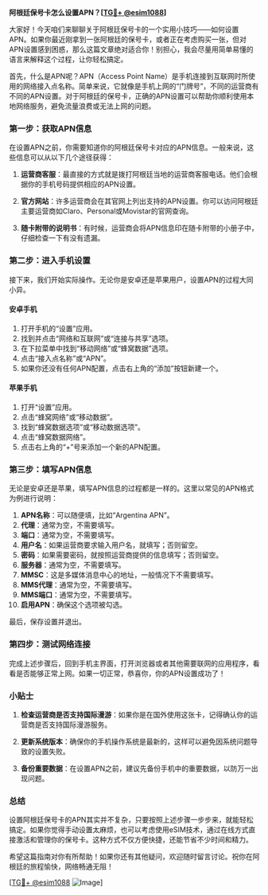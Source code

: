 **阿根廷保号卡怎么设置APN？[[TG💪+ @esim1088](https://t.me/s/esim1088)]**

大家好！今天咱们来聊聊关于阿根廷保号卡的一个实用小技巧——如何设置APN。如果你最近刚拿到一张阿根廷的保号卡，或者正在考虑购买一张，但对APN设置感到困惑，那么这篇文章绝对适合你！别担心，我会尽量用简单易懂的语言来解释这个过程，让你轻松搞定。

首先，什么是APN呢？APN（Access Point Name）是手机连接到互联网时所使用的网络接入点名称。简单来说，它就像是手机上网的“门牌号”，不同的运营商有不同的APN设置。对于阿根廷的保号卡，正确的APN设置可以帮助你顺利使用本地网络服务，避免流量浪费或无法上网的问题。

### 第一步：获取APN信息

在设置APN之前，你需要知道你的阿根廷保号卡对应的APN信息。一般来说，这些信息可以从以下几个途径获得：

1. **运营商客服**：最直接的方式就是拨打阿根廷当地的运营商客服电话。他们会根据你的手机号码提供相应的APN设置。
   
2. **官方网站**：许多运营商会在其官网上列出支持的APN设置。你可以访问阿根廷主要运营商如Claro、Personal或Movistar的官网查询。

3. **随卡附带的说明书**：有时候，运营商会将APN信息印在随卡附带的小册子中，仔细检查一下有没有遗漏。

### 第二步：进入手机设置

接下来，我们开始实际操作。无论你是安卓还是苹果用户，设置APN的过程大同小异。

#### 安卓手机

1. 打开手机的“设置”应用。
2. 找到并点击“网络和互联网”或“连接与共享”选项。
3. 在下拉菜单中找到“移动网络”或“蜂窝数据”选项。
4. 点击“接入点名称”或“APN”。
5. 如果你还没有任何APN配置，点击右上角的“添加”按钮新建一个。

#### 苹果手机

1. 打开“设置”应用。
2. 点击“蜂窝网络”或“移动数据”。
3. 找到“蜂窝数据选项”或“移动数据选项”。
4. 点击“蜂窝数据网络”。
5. 点击右上角的“+”号来添加一个新的APN配置。

### 第三步：填写APN信息

无论是安卓还是苹果，填写APN信息的过程都是一样的。这里以常见的APN格式为例进行说明：

1. **APN名称**：可以随便填，比如“Argentina APN”。
2. **代理**：通常为空，不需要填写。
3. **端口**：通常为空，不需要填写。
4. **用户名**：如果运营商要求输入用户名，就填写；否则留空。
5. **密码**：如果需要密码，就按照运营商提供的信息填写；否则留空。
6. **服务器**：通常为空，不需要填写。
7. **MMSC**：这是多媒体消息中心的地址，一般情况下不需要填写。
8. **MMS代理**：通常为空，不需要填写。
9. **MMS端口**：通常为空，不需要填写。
10. **启用APN**：确保这个选项被勾选。

最后，保存设置并退出。

### 第四步：测试网络连接

完成上述步骤后，回到手机主界面，打开浏览器或者其他需要联网的应用程序，看看是否能够正常上网。如果一切正常，恭喜你，你的APN设置成功了！

### 小贴士

1. **检查运营商是否支持国际漫游**：如果你是在国外使用这张卡，记得确认你的运营商是否支持国际漫游服务。
   
2. **更新系统版本**：确保你的手机操作系统是最新的，这样可以避免因系统问题导致的设置失败。

3. **备份重要数据**：在设置APN之前，建议先备份手机中的重要数据，以防万一出现问题。

### 总结

设置阿根廷保号卡的APN其实并不复杂，只要按照上述步骤一步步来，就能轻松搞定。如果你觉得手动设置太麻烦，也可以考虑使用eSIM技术，通过在线方式直接激活和管理你的保号卡。这种方式不仅方便快捷，还能节省不少时间和精力。

希望这篇指南对你有所帮助！如果你还有其他疑问，欢迎随时留言讨论。祝你在阿根廷的旅程愉快，网络畅通无阻！

[[TG💪+ @esim1088](https://t.me/s/esim1088) ![Image](https://i.postimg.cc/4NQfJmqS/Snipaste-2025-05-13-00-14-12.png)]